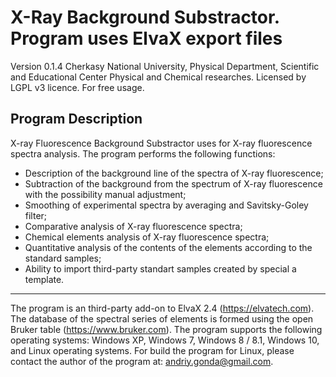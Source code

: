 # X-Ray Background Substractor. Program uses ElvaX export files
Version 0.1.4
Cherkasy National University, Physical Department, Scientific and Educational Center Physical and Chemical researches.
Licensed by LGPL v3 licence.
For free usage.

## Program Description
X-ray Fluorescence Background Substractor uses for X-ray fluorescence spectra analysis.
The program performs the following functions:
- Description of the background line of the spectra of X-ray fluorescence;
- Subtraction of the background from the spectrum of X-ray fluorescence with the possibility
manual adjustment;
- Smoothing of experimental spectra by averaging and Savitsky-Goley filter;
- Comparative analysis of X-ray fluorescence spectra;
- Chemical elements analysis of X-ray fluorescence spectra;
- Quantitative analysis of the contents of the elements according to the standard samples;
- Ability to import third-party standart samples created by special a template.
---
The program is an third-party add-on to ElvaX 2.4 (https://elvatech.com).
The database of the spectral series of elements is formed using the open Bruker table (https://www.bruker.com).
The program supports the following operating systems: Windows XP, Windows 7, Windows 8 / 8.1, Windows 10, and Linux operating systems.
For build the program for Linux, please contact the author of the program at: andriy.gonda@gmail.com.
